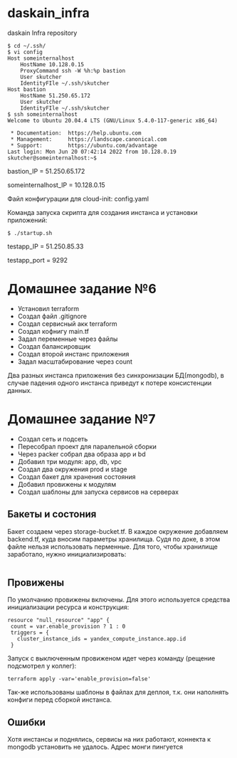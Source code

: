 # daskain_infra
daskain Infra repository
```console
$ cd ~/.ssh/
$ vi config
Host someinternalhost
    HostName 10.128.0.15
    ProxyCommand ssh -W %h:%p bastion
    User skutcher
    IdentityFIle ~/.ssh/skutcher
Host bastion
    HostName 51.250.65.172
    User skutcher
    IdentityFIle ~/.ssh/skutcher
$ ssh someinternalhost
Welcome to Ubuntu 20.04.4 LTS (GNU/Linux 5.4.0-117-generic x86_64)

 * Documentation:  https://help.ubuntu.com
 * Management:     https://landscape.canonical.com
 * Support:        https://ubuntu.com/advantage
Last login: Mon Jun 20 07:42:14 2022 from 10.128.0.19
skutcher@someinternalhost:~$
```

bastion_IP = 51.250.65.172

someinternalhost_IP = 10.128.0.15

Файл конфигурации для cloud-init: config.yaml

Команда запуска скрипта для создания инстанса и установки приложений:
```
$ ./startup.sh
```

testapp_IP = 51.250.85.33

testapp_port = 9292

# Домашнее задание №6

 - Установил terraform
 - Создал файл .gitignore
 - Создал сервисный акк terraform
 - Создал кофнигу main.tf
 - Задал переменные через файлы
 - Создал балансировщик
 - Создал второй инстанс приложения
 - Задал масштабирование через count

Два разных инстанса приложения без синхронизации БД(mongodb), в случае падения одного инстанса приведут к потере консистенции данных.


# Домашнее задание №7

 - Создал сеть и подсеть
 - Пересобрал проект для паралельной сборки
 - Через packer собрал два образа app и bd
 - Добавил три модуля: app, db, vpc
 - Создал два окружения prod и stage
 - Создал бакет для хранения состояния
 - Добавил провижены к модулям
 - Создал шаблоны для запуска сервисов на серверах

## Бакеты и состония
Бакет создаем через storage-bucket.tf. В каждое окружение добавляем backend.tf, куда вносим параметры хранилища. Судя по доке, в этом файле нельзя использовать перменные.
Для того, чтобы хранилище заработало, нужно инициализировать:
```terraform init
```

## Провижены
 По умолчанию провижены включены. Для этого используется средства инициализации ресурса и конструкция:
 ```
 resource "null_resource" "app" {
  count = var.enable_provision ? 1 : 0
  triggers = {
    cluster_instance_ids = yandex_compute_instance.app.id
  }
 ```

 Запуск с выключенным провиженом идет через команду (рещение подсмотрел у коллег):
 ```
 terraform apply -var='enable_provision=false'
 ```

 Так-же использованы шаблоны в  файлах для деплоя, т.к. они наполнять конфиги перед сборкой инстанса.

 ## Ошибки
 Хотя инстансы и поднялись, сервисы на них работают, коннекта к mongodb установить не удалось. Адрес монги пингуется
